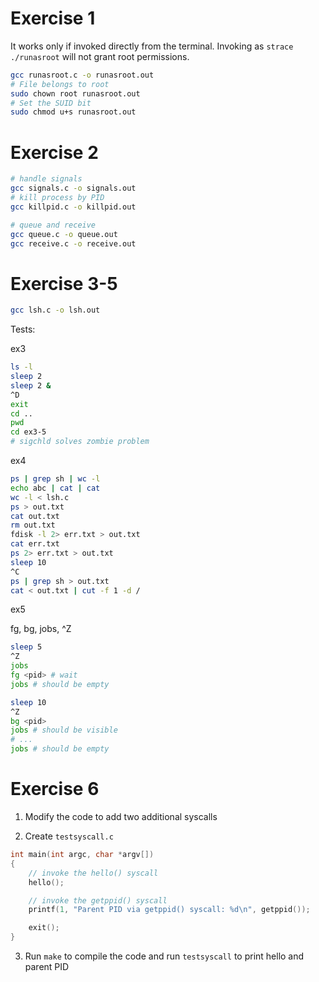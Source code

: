 # Exercise 1

It works only if invoked directly from the terminal. Invoking as `strace ./runasroot` will not grant root permissions.

```bash
gcc runasroot.c -o runasroot.out
# File belongs to root
sudo chown root runasroot.out
# Set the SUID bit
sudo chmod u+s runasroot.out
```

# Exercise 2

```bash
# handle signals
gcc signals.c -o signals.out
# kill process by PID
gcc killpid.c -o killpid.out

# queue and receive
gcc queue.c -o queue.out
gcc receive.c -o receive.out
```

# Exercise 3-5

```bash
gcc lsh.c -o lsh.out
```

Tests:

ex3

```bash
ls -l 
sleep 2
sleep 2 &
^D
exit
cd ..
pwd
cd ex3-5
# sigchld solves zombie problem
```

ex4

```bash
ps | grep sh | wc -l
echo abc | cat | cat
wc -l < lsh.c
ps > out.txt 
cat out.txt
rm out.txt
fdisk -l 2> err.txt > out.txt 
cat err.txt
ps 2> err.txt > out.txt
sleep 10 
^C
ps | grep sh > out.txt
cat < out.txt | cut -f 1 -d /
```

ex5

fg, bg, jobs, ^Z

```bash
sleep 5
^Z
jobs
fg <pid> # wait
jobs # should be empty

sleep 10
^Z
bg <pid>
jobs # should be visible
# ...
jobs # should be empty
```

# Exercise 6

1. Modify the code to add two additional syscalls

2. Create `testsyscall.c`

```c
int main(int argc, char *argv[])
{
    // invoke the hello() syscall
    hello();

    // invoke the getppid() syscall
    printf(1, "Parent PID via getppid() syscall: %d\n", getppid());

    exit();
}
```

3. Run `make` to compile the code and run `testsyscall` to print hello and parent PID